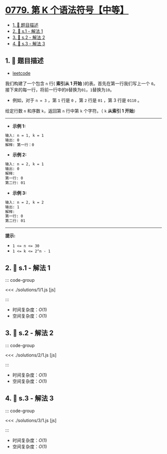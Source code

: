 # [0779. 第 K 个语法符号【中等】](https://github.com/tnotesjs/TNotes.leetcode/tree/main/notes/0779.%20%E7%AC%ACK%E4%B8%AA%E8%AF%AD%E6%B3%95%E7%AC%A6%E5%8F%B7%E3%80%90%E4%B8%AD%E7%AD%89%E3%80%91)

<!-- region:toc -->

- [1. 📝 题目描述](#1--题目描述)
- [2. 🎯 s.1 - 解法 1](#2--s1---解法-1)
- [3. 🎯 s.2 - 解法 2](#3--s2---解法-2)
- [4. 🎯 s.3 - 解法 3](#4--s3---解法-3)

<!-- endregion:toc -->

## 1. 📝 题目描述

- [leetcode](https://leetcode.cn/problems/k-th-symbol-in-grammar/)

我们构建了一个包含 `n` 行( **索引从 1 开始** )的表。首先在第一行我们写上一个 `0`。接下来的每一行，将前一行中的`0`替换为`01`，`1`替换为`10`。

- 例如，对于 `n = 3` ，第 `1` 行是 `0` ，第 `2` 行是 `01` ，第 3 行是 `0110` 。

给定行数 `n` 和序数 `k`，返回第 `n` 行中第 `k` 个字符。（ `k` **从索引 1 开始**）

---

- **示例 1:**

```txt
输入: n = 1, k = 1
输出: 0
解释: 第一行：0
```

- **示例 2:**

```txt
输入: n = 2, k = 1
输出: 0
解释:
第一行: 0
第二行: 01
```

- **示例 3:**

```txt
输入: n = 2, k = 2
输出: 1
解释:
第一行: 0
第二行: 01
```

---

**提示:**

- `1 <= n <= 30`
- `1 <= k <= 2^n - 1`

## 2. 🎯 s.1 - 解法 1

::: code-group

<<< ./solutions/1/1.js [js]

:::

- 时间复杂度：$O(1)$
- 空间复杂度：$O(1)$

## 3. 🎯 s.2 - 解法 2

::: code-group

<<< ./solutions/2/1.js [js]

:::

- 时间复杂度：$O(1)$
- 空间复杂度：$O(1)$

## 4. 🎯 s.3 - 解法 3

::: code-group

<<< ./solutions/3/1.js [js]

:::

- 时间复杂度：$O(1)$
- 空间复杂度：$O(1)$
